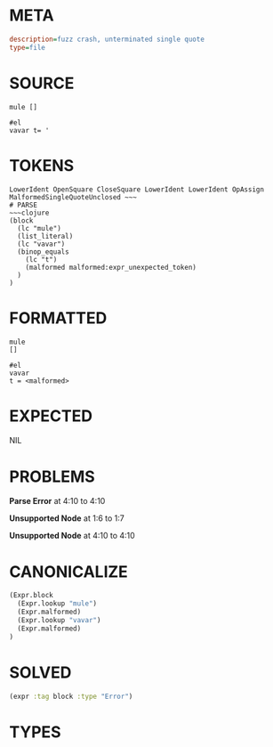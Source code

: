 # META
~~~ini
description=fuzz crash, unterminated single quote
type=file
~~~
# SOURCE
~~~roc
mule []

#el
vavar t= '
~~~
# TOKENS
~~~text
LowerIdent OpenSquare CloseSquare LowerIdent LowerIdent OpAssign MalformedSingleQuoteUnclosed ~~~
# PARSE
~~~clojure
(block
  (lc "mule")
  (list_literal)
  (lc "vavar")
  (binop_equals
    (lc "t")
    (malformed malformed:expr_unexpected_token)
  )
)
~~~
# FORMATTED
~~~roc
mule
[]

#el
vavar
t = <malformed>
~~~
# EXPECTED
NIL
# PROBLEMS
**Parse Error**
at 4:10 to 4:10

**Unsupported Node**
at 1:6 to 1:7

**Unsupported Node**
at 4:10 to 4:10

# CANONICALIZE
~~~clojure
(Expr.block
  (Expr.lookup "mule")
  (Expr.malformed)
  (Expr.lookup "vavar")
  (Expr.malformed)
)
~~~
# SOLVED
~~~clojure
(expr :tag block :type "Error")
~~~
# TYPES
~~~roc
~~~
